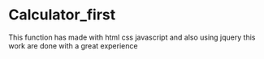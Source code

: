 # Calculator_first
This function has made with html css javascript and also using jquery this work are done with a great experience 
